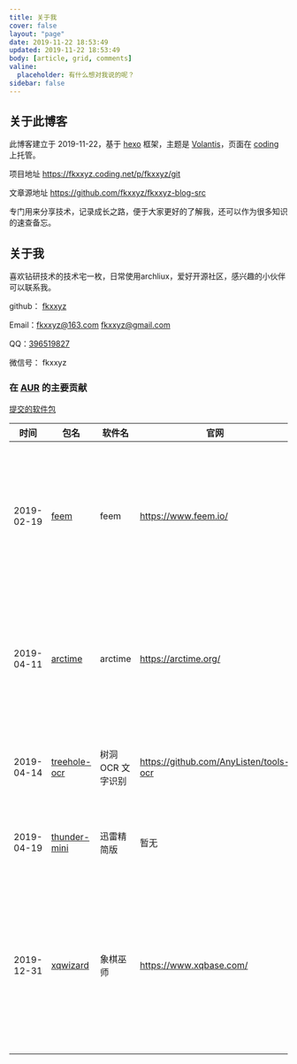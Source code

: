 ```yaml
---
title: 关于我
cover: false
layout: "page"
date: 2019-11-22 18:53:49
updated: 2019-11-22 18:53:49
body: [article, grid, comments]
valine:
  placeholder: 有什么想对我说的呢？
sidebar: false
---
```




## 关于此博客

此博客建立于 2019-11-22，基于 [hexo](https://hexo.io/) 框架，主题是 [Volantis](https://volantis.js.org/)，页面在 [coding](https://coding.net/) 上托管。

项目地址 https://fkxxyz.coding.net/p/fkxxyz/git

文章源地址 https://github.com/fkxxyz/fkxxyz-blog-src

专门用来分享技术，记录成长之路，便于大家更好的了解我，还可以作为很多知识的速查备忘。

## 关于我

喜欢钻研技术的技术宅一枚，日常使用archliux，爱好开源社区，感兴趣的小伙伴可以联系我。

github： [fkxxyz](https://github.com/fkxxyz)

Email：[fkxxyz@163.com](mailto:fkxxyz@163.com)  [fkxxyz@gmail.com](mailto:fkxxyz@gmail.com)

QQ：[396519827](tencent://message/?Menu=yes&uin=396519827&Site=&Service=201&sigT=ea6900e4512ad8b58da878037641291ed697bb55cec2278659d82fe191f63a4d7af5f0fcc717dd16c6679bc9244eafee&sigU=ec4e4c7844eb99e785d57bef70ca04391b3dcd69ad73da94e5a2c1b4943c71e8a23b2b48a797df4b)

微信号： fkxxyz

### 在 [AUR](https://aur.archlinux.org/) 的主要贡献

[提交的软件包](https://aur.archlinux.org/packages/?K=fkxxyz&SeB=m)

| 时间       | 包名                                                         | 软件名            | 官网                                   | 描述                                                 |
| ---------- | ------------------------------------------------------------ | ----------------- | -------------------------------------- | ---------------------------------------------------- |
| 2019-02-19 | [feem](https://aur.archlinux.org/packages/feem/)             | feem              | https://www.feem.io/                   | 跨平台局域网分享软件（传输文字图片文件等）           |
| 2019-04-11 | [arctime](https://aur.archlinux.org/packages/arctime/)       | arctime           | https://arctime.org/                   | 简单、强大、高效的跨平台字幕制作软件                 |
| 2019-04-14 | [treehole-ocr](https://aur.archlinux.org/packages/treehole-ocr/) | 树洞 OCR 文字识别 | https://github.com/AnyListen/tools-ocr | 一款跨平台的 OCR 小工具                              |
| 2019-04-19 | [thunder-mini](https://aur.archlinux.org/pkgbase/thunder-mini/) | 迅雷精简版        | 暂无                                   | 很久以前的迅雷精简版                                 |
| 2019-12-31 | [xqwizard](https://aur.archlinux.org/packages/xqwizard/)     | 象棋巫师          | https://www.xqbase.com/                | 一款功能超强的中国象棋教学、电脑对弈和棋谱编辑软件。 |

